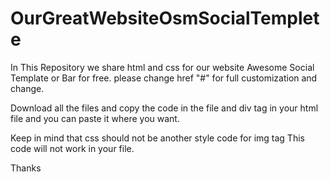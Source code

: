 # OurGreatWebsiteOsmSocialTemplete
In This Repository we share html and css for our website Awesome Social Template or  Bar for free. please change href "#" for full customization and change.

Download all the files and copy the code in the file and div tag in your html file and you can paste it where you want.

Keep in mind that css should not be another style code for img tag This code will not work in your file.

Thanks
